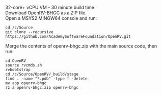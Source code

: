 32-core+ vCPU VM - 30 minute build time  
Download OpenRV-BHGC as a ZIP file.  
Open a MSYS2 MINGW64 console and run:
  
```
cd /c/Source  
git clone --recursive https://github.com/AcademySoftwareFoundation/OpenRV.git
```
Merge the contents of openrv-bhgc.zip with the main source code, then run:
```
cd OpenRV
source rvcmds.sh  
rvbootstrap  
cd /c/Source/OpenRV/_build/stage  
find . -name "*.pdb" -type f -delete
mv app openrv-bhgc  
7z a openrv-bhgc.zip openrv-bhgc
```
